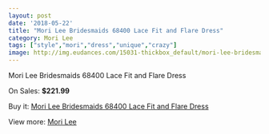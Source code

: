 ```yaml
---
layout: post
date: '2018-05-22'
title: "Mori Lee Bridesmaids 68400 Lace Fit and Flare Dress"
category: Mori Lee
tags: ["style","mori","dress","unique","crazy"]
image: http://img.eudances.com/15031-thickbox_default/mori-lee-bridesmaids-68400-lace-fit-and-flare-dress.jpg
---
```

Mori Lee Bridesmaids 68400 Lace Fit and Flare Dress

On Sales: **$221.99**
<a href="https://www.eudances.com/en/mori-lee/4470-mori-lee-bridesmaids-68400-lace-fit-and-flare-dress.html"><amp-img layout="responsive" width="600" height="600" src="//img.eudances.com/15031-thickbox_default/mori-lee-bridesmaids-68400-lace-fit-and-flare-dress.jpg" alt="Mori Lee Bridesmaids 68400 Lace Fit and Flare Dress 0" /></a>
<a href="https://www.eudances.com/en/mori-lee/4470-mori-lee-bridesmaids-68400-lace-fit-and-flare-dress.html"><amp-img layout="responsive" width="600" height="600" src="//img.eudances.com/15034-thickbox_default/mori-lee-bridesmaids-68400-lace-fit-and-flare-dress.jpg" alt="Mori Lee Bridesmaids 68400 Lace Fit and Flare Dress 1" /></a>
<a href="https://www.eudances.com/en/mori-lee/4470-mori-lee-bridesmaids-68400-lace-fit-and-flare-dress.html"><amp-img layout="responsive" width="600" height="600" src="//img.eudances.com/15033-thickbox_default/mori-lee-bridesmaids-68400-lace-fit-and-flare-dress.jpg" alt="Mori Lee Bridesmaids 68400 Lace Fit and Flare Dress 2" /></a>
<a href="https://www.eudances.com/en/mori-lee/4470-mori-lee-bridesmaids-68400-lace-fit-and-flare-dress.html"><amp-img layout="responsive" width="600" height="600" src="//img.eudances.com/15032-thickbox_default/mori-lee-bridesmaids-68400-lace-fit-and-flare-dress.jpg" alt="Mori Lee Bridesmaids 68400 Lace Fit and Flare Dress 3" /></a>

Buy it: [Mori Lee Bridesmaids 68400 Lace Fit and Flare Dress](https://www.eudances.com/en/mori-lee/4470-mori-lee-bridesmaids-68400-lace-fit-and-flare-dress.html "Mori Lee Bridesmaids 68400 Lace Fit and Flare Dress")

View more: [Mori Lee](https://www.eudances.com/en/65-mori-lee "Mori Lee")
